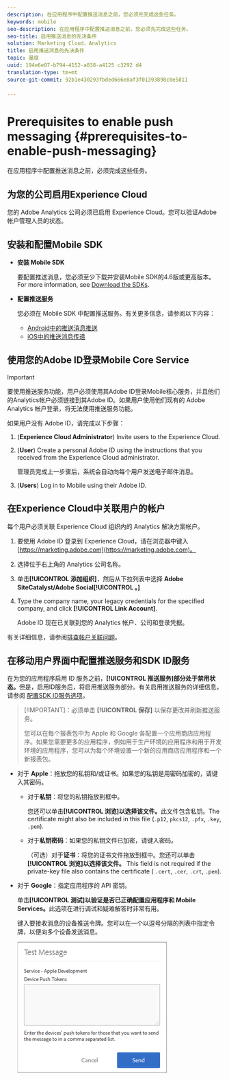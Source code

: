 ```yaml
---
description: 在应用程序中配置推送消息之前，您必须先完成这些任务。
keywords: mobile
seo-description: 在应用程序中配置推送消息之前，您必须先完成这些任务。
seo-title: 启用推送消息的先决条件
solution: Marketing Cloud，Analytics
title: 启用推送消息的先决条件
topic: 量度
uuid: 194e6e07-b794-4152-a838-a4125 c3292 d4
translation-type: tm+mt
source-git-commit: 92b1e430293fbded666e8af3f01393898c0e5811

---
```



# Prerequisites to enable push messaging {#prerequisites-to-enable-push-messaging}

在应用程序中配置推送消息之前，必须完成这些任务。

## 为您的公司启用Experience Cloud

您的 Adobe Analytics 公司必须已启用 Experience Cloud。您可以验证Adobe帐户管理人员的状态。

## 安装和配置Mobile SDK

* **安装 Mobile SDK**

   要配置推送消息，您必须至少下载并安装Mobile SDK的4.6版或更高版本。For more information, see [Download the SDKs](/help/using/c-manage-app-settings/c-mob-confg-app/t-config-analytics/download-sdk.md).

* **配置推送服务**

   您必须在 Mobile SDK 中配置推送服务。有关更多信息，请参阅以下内容：

   * [Android中的推送消息推送](/help/android/messaging-main/push-messaging/push-messaging.md)
   * [iOS中的推送消息传递](/help/ios/messaging-main/push-messaging/push-messaging.md)

## 使用您的Adobe ID登录Mobile Core Service

>[!IMPORTANT]
>
>要使用推送服务功能，用户必须使用其Adobe ID登录Mobile核心服务，并且他们的Analytics帐户必须链接到其Adobe ID。如果用户使用他们现有的 Adobe Analytics 帐户登录，将无法使用推送服务功能。

如果用户没有 Adobe ID，请完成以下步骤：

1. (**Experience Cloud Administrator**) Invite users to the Experience Cloud.

1. (**User**) Create a personal Adobe ID using the instructions that you received from the Experience Cloud administrator.

   管理员完成上一步骤后，系统会自动向每个用户发送电子邮件消息。

1. (**Users**) Log in to Mobile using their Adobe ID.

## 在Experience Cloud中关联用户的帐户

每个用户必须关联 Experience Cloud 组织内的 Analytics 解决方案帐户。

1. 要使用 Adobe ID 登录到 Experience Cloud，请在浏览器中键入 [https://marketing.adobe.com](https://marketing.adobe.com)。

1. 选择位于右上角的 Analytics 公司名称。

1. 单击&#x200B;**[!UICONTROL 添加组织]**，然后从下拉列表中选择 **Adobe SiteCatalyst/Adobe Social[!UICONTROL 。]**

1. Type the company name, your legacy credentials for the specified company, and click **[!UICONTROL Link Account]**.

   Adobe ID 现在已关联到您的 Analytics 帐户、公司和登录凭据。

有关详细信息，请参阅[排查帐户关联问题](https://marketing.adobe.com/resources/help/en_US/mcloud/organizations.html)。

## 在移动用户界面中配置推送服务和SDK ID服务

在为您的应用程序启用 ID 服务之前，**[!UICONTROL 推送服务]部分处于禁用状态。**&#x200B;但是，启用ID服务后，将启用推送服务部分。有关启用推送服务的详细信息，请参阅 [配置SDK ID服务选项](/help/using/c-manage-app-settings/c-mob-confg-app/t-config-visitor.md)。

>[!IMPORTANT]：必须单击 **[!UICONTROL 保存]** 以保存更改并刷新推送服务。
>
>您可以在每个报表包中为 Apple 和 Google 各配置一个应用商店应用程序。如果您需要更多的应用程序，例如用于生产环境的应用程序和用于开发环境的应用程序，您可以为每个环境设置一个新的应用商店应用程序和一个新报表包。

* 对于 **Apple**：拖放您的私钥和/或证书。如果您的私钥是用密码加密的，请键入其密码。

   * 对于&#x200B;**私钥**：将您的私钥拖放到框中。

      您还可以单击&#x200B;**[!UICONTROL 浏览]以选择该文件。**&#x200B;此文件包含私钥。The certificate might also be included in this file (`.p12`, `pkcs12`, `.pfx`, `.key`, `.pem`).

   * 对于&#x200B;**私钥密码**：如果您的私钥文件已加密，请键入密码。

      （可选）对于&#x200B;**证书**：将您的证书文件拖放到框中。您还可以单击&#x200B;**[!UICONTROL 浏览]以选择该文件。** This field is not required if the private-key file also contains the certificate ( `.cert`, `.cer`, `.crt`, `.pem`).

* 对于 **Google**：指定应用程序的 API 密钥。

   单击&#x200B;**[!UICONTROL 测试]以验证是否已正确配置应用程序和 Mobile Services。**&#x200B;此选项在进行调试和疑难解答时非常有用。

   键入要接收消息的设备推送令牌。您可以在一个以逗号分隔的列表中指定令牌，以便向多个设备发送消息。

   ![推送测试消息](assets/push_test_list.png)
